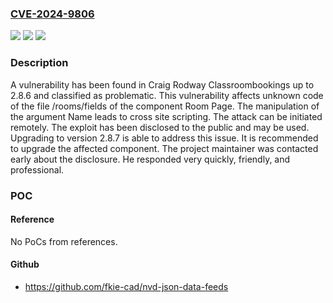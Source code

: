 ### [CVE-2024-9806](https://cve.mitre.org/cgi-bin/cvename.cgi?name=CVE-2024-9806)
![](https://img.shields.io/static/v1?label=Product&message=Classroombookings&color=blue)
![](https://img.shields.io/static/v1?label=Version&message=%3D%202.8.0%20&color=brighgreen)
![](https://img.shields.io/static/v1?label=Vulnerability&message=Cross%20Site%20Scripting&color=brighgreen)

### Description

A vulnerability has been found in Craig Rodway Classroombookings up to 2.8.6 and classified as problematic. This vulnerability affects unknown code of the file /rooms/fields of the component Room Page. The manipulation of the argument Name leads to cross site scripting. The attack can be initiated remotely. The exploit has been disclosed to the public and may be used. Upgrading to version 2.8.7 is able to address this issue. It is recommended to upgrade the affected component. The project maintainer was contacted early about the disclosure. He responded very quickly, friendly, and professional.

### POC

#### Reference
No PoCs from references.

#### Github
- https://github.com/fkie-cad/nvd-json-data-feeds

